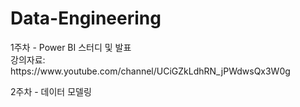 # Data-Engineering


<p> 1주차 - Power BI 스터디 및 발표 <br>
강의자료: https://www.youtube.com/channel/UCiGZkLdhRN_jPWdwsQx3W0g </p>


<p> 2주차 - 데이터 모델링 </p>
